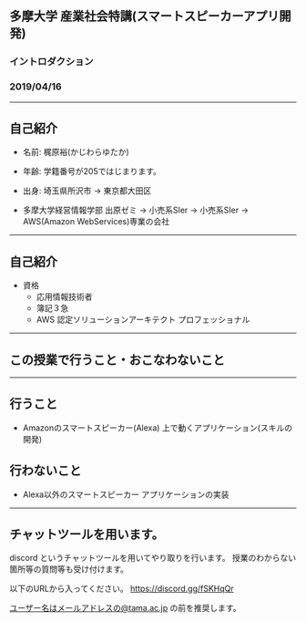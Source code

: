 ## 多摩大学 産業社会特講(スマートスピーカーアプリ開発)

### イントロダクション
### 2019/04/16

---

## 自己紹介

* 名前: 梶原裕(かじわらゆたか)
* 年齢: 学籍番号が205ではじまります。
* 出身: 埼玉県所沢市 → 東京都大田区

* 多摩大学経営情報学部 出原ゼミ → 小売系SIer → 小売系SIer → AWS(Amazon WebServices)専業の会社

---

## 自己紹介
* 資格
  * 応用情報技術者
  * 簿記３急
  * AWS 認定ソリューションアーキテクト  プロフェッショナル

---

## この授業で行うこと・おこなわないこと

---

## 行うこと

* Amazonのスマートスピーカー(Alexa) 上で動くアプリケーション(スキルの開発)

## 行わないこと

* Alexa以外のスマートスピーカー アプリケーションの実装

---

## チャットツールを用います。

discord というチャットツールを用いてやり取りを行います。
授業のわからない箇所等の質問等も受け付けます。

以下のURLから入ってください。
https://discord.gg/fSKHqQr

ユーザー名はメールアドレスの@tama.ac.jp の前を推奨します。

